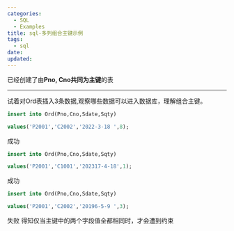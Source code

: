 ```yaml
---
categories:
  - SQL
  - Examples
title: sql-多列组合主键示例
tags:
  - sql
date:
updated:
---
```


已经创建了由**Pno, Cno共同为主键**的表

---

试着对Ord表插入3条数据,观察哪些数据可以进入数据库，理解组合主键。

```sql
insert into Ord(Pno,Cno,Sdate,Sqty)

values('P2001','C2002','2022-3-18 ',8);
```

成功

```sql
insert into Ord(Pno,Cno,Sdate,Sqty)

values('P2001','C1001','202317-4-18',1);
```

成功

```sql
insert into Ord(Pno,Cno,Sdate,Sqty)

values('P2001','C2002','20196-5-9 ',3);
```

失败 得知仅当主键中的两个字段值全都相同时，才会遭到约束